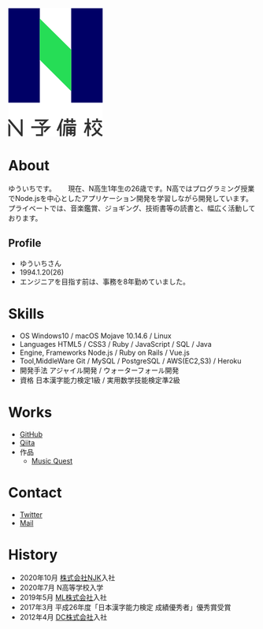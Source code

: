 ![N予備校ロゴ](478b4cf1-private.png)

# About
ゆういちです。　　
現在、N高生1年生の26歳です。N高ではプログラミング授業でNode.jsを中心としたアプリケーション開発を学習しながら開発しています。　　
プライベートでは、音楽鑑賞、ジョギング、技術書等の読書と、幅広く活動しております。　　

## Profile
- ゆういちさん  
- 1994.1.20(26)  
- エンジニアを目指す前は、事務を8年勤めていました。  

# Skills
- OS
  Windows10 / macOS Mojave 10.14.6 / Linux
- Languages
  HTML5 / CSS3 / Ruby / JavaScript / SQL / Java
- Engine, Frameworks
  Node.js / Ruby on Rails / Vue.js
- Tool,MiddleWare
  Git / MySQL / PostgreSQL / AWS(EC2,S3) / Heroku
- 開発手法
  アジャイル開発 / ウォーターフォール開発
- 資格
  日本漢字能力検定1級 / 実用数学技能検定準2級

# Works
- [GitHub](https://github.com/yuichisan171)
- [Qiita](https://qiita.com/yuichisan65)
- 作品
  - [Music Quest](https://musicquest.herokuapp.com/)

# Contact
- [Twitter](https://twitter.com/yuichisan171)
- [Mail](mailto:yuuichi_20n2100080@nnn.ed.jp)

# History
- 2020年10月 [株式会社NJK]()入社
- 2020年7月 N高等学校入学
- 2019年5月 [ML株式会社]()入社
- 2017年3月 平成26年度「日本漢字能力検定 成績優秀者」優秀賞受賞
- 2012年4月 [DC株式会社]()入社
